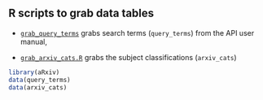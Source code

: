 ## R scripts to grab data tables


- [`grab_query_terms`](https://github.com/ropensci/aRxiv/tree/master/inst/scripts/grab_query_terms.R)
grabs search terms (`query_terms`) from the API user manual,

- [`grab_arxiv_cats.R`](http://github.com/ropensci/aRxiv/tree/master/inst/scripts/grab_arxiv_cats.R)
grabs the subject classifications (`arxiv_cats`)

```r
library(aRxiv)
data(query_terms)
data(arxiv_cats)
```
